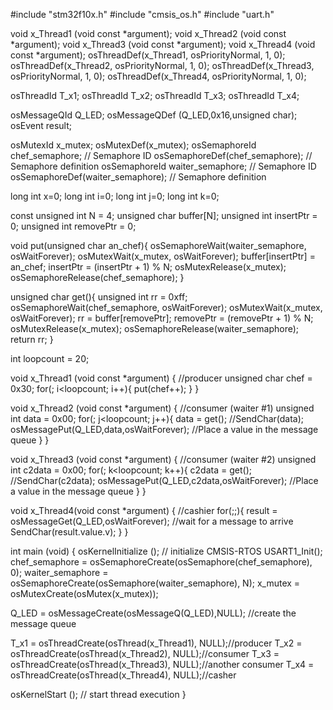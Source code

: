#include "stm32f10x.h" #include "cmsis_os.h" #include "uart.h"

void x_Thread1 (void const *argument); void x_Thread2 (void const *argument); void x_Thread3 (void const *argument); void x_Thread4 (void const *argument); osThreadDef(x_Thread1, osPriorityNormal, 1, 0); osThreadDef(x_Thread2, osPriorityNormal, 1, 0); osThreadDef(x_Thread3, osPriorityNormal, 1, 0); osThreadDef(x_Thread4, osPriorityNormal, 1, 0);

osThreadId T_x1; osThreadId T_x2; osThreadId T_x3; osThreadId T_x4;

osMessageQId Q_LED; osMessageQDef (Q_LED,0x16,unsigned char); osEvent result;

osMutexId x_mutex; osMutexDef(x_mutex); osSemaphoreId chef_semaphore; // Semaphore ID osSemaphoreDef(chef_semaphore); // Semaphore definition osSemaphoreId waiter_semaphore; // Semaphore ID osSemaphoreDef(waiter_semaphore); // Semaphore definition

long int x=0; long int i=0; long int j=0; long int k=0;

const unsigned int N = 4; unsigned char buffer[N]; unsigned int insertPtr = 0; unsigned int removePtr = 0;

void put(unsigned char an_chef){ osSemaphoreWait(waiter_semaphore, osWaitForever); osMutexWait(x_mutex, osWaitForever); buffer[insertPtr] = an_chef; insertPtr = (insertPtr + 1) % N; osMutexRelease(x_mutex); osSemaphoreRelease(chef_semaphore); }

unsigned char get(){ unsigned int rr = 0xff; osSemaphoreWait(chef_semaphore, osWaitForever); osMutexWait(x_mutex, osWaitForever); rr = buffer[removePtr]; removePtr = (removePtr + 1) % N; osMutexRelease(x_mutex); osSemaphoreRelease(waiter_semaphore); return rr; }

int loopcount = 20;

void x_Thread1 (void const *argument) { //producer unsigned char chef = 0x30; for(; i<loopcount; i++){ put(chef++); } }

void x_Thread2 (void const *argument) { //consumer (waiter #1) unsigned int data = 0x00; for(; j<loopcount; j++){ data = get(); //SendChar(data); osMessagePut(Q_LED,data,osWaitForever); //Place a value in the message queue } }

void x_Thread3 (void const *argument) { //consumer (waiter #2) unsigned int c2data = 0x00; for(; k<loopcount; k++){ c2data = get(); //SendChar(c2data); osMessagePut(Q_LED,c2data,osWaitForever); //Place a value in the message queue } }

void x_Thread4(void const *argument) { //cashier for(;;){ result = osMessageGet(Q_LED,osWaitForever); //wait for a message to arrive SendChar(result.value.v); } }

int main (void) { osKernelInitialize (); // initialize CMSIS-RTOS USART1_Init(); chef_semaphore = osSemaphoreCreate(osSemaphore(chef_semaphore), 0); waiter_semaphore = osSemaphoreCreate(osSemaphore(waiter_semaphore), N); x_mutex = osMutexCreate(osMutex(x_mutex));

Q_LED = osMessageCreate(osMessageQ(Q_LED),NULL);					//create the message queue

T_x1 = osThreadCreate(osThread(x_Thread1), NULL);//producer
T_x2 = osThreadCreate(osThread(x_Thread2), NULL);//consumer
T_x3 = osThreadCreate(osThread(x_Thread3), NULL);//another consumer
T_x4 = osThreadCreate(osThread(x_Thread4), NULL);//casher


osKernelStart ();                         // start thread execution 
}

